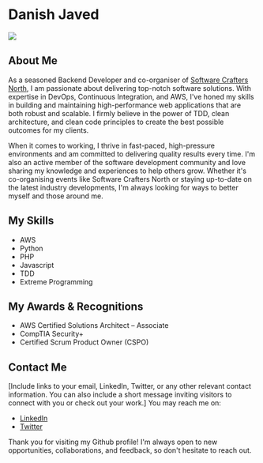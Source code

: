 # Danish Javed

![](https://media.licdn.com/dms/image/C5603AQFMTKZDsvT2aQ/profile-displayphoto-shrink_800_800/0/1594317868661?e=1681948800&v=beta&t=GOEdEQAGegy1c-YcdobmDmGo6T--yAopKnwyMk5FOL0)

## About Me

As a seasoned Backend Developer and co-organiser of [Software Crafters North](https://www.meetup.com/software-crafters-north), I am passionate about delivering top-notch software solutions. With expertise in DevOps, Continuous Integration, and AWS, I've honed my skills in building and maintaining high-performance web applications that are both robust and scalable. I firmly believe in the power of TDD, clean architecture, and clean code principles to create the best possible outcomes for my clients.

When it comes to working, I thrive in fast-paced, high-pressure environments and am committed to delivering quality results every time. I'm also an active member of the software development community and love sharing my knowledge and experiences to help others grow. Whether it's co-organising events like Software Crafters North or staying up-to-date on the latest industry developments, I'm always looking for ways to better myself and those around me.

## My Skills

- AWS
- Python
- PHP
- Javascript
- TDD
- Extreme Programming

<!-- ## My Projects

[A list of your most notable or recent projects on Github, with a brief description of each and links to their repos. Make sure to highlight the key features, technologies, or challenges involved in each project.]

- [Project 1](URL)
  - [A short description of Project 1, including its purpose, key features, and relevant technologies used.]
- [Project 2](URL)
  - [A short description of Project 2, including its purpose, key features, and relevant technologies used.]
- [Project 3](URL)
  - [A short description of Project 3, including its purpose, key features, and relevant technologies used.] -->

## My Awards & Recognitions

- AWS Certified Solutions Architect – Associate
- CompTIA Security+
- Certified Scrum Product Owner (CSPO)

## Contact Me

[Include links to your email, LinkedIn, Twitter, or any other relevant contact information. You can also include a short message inviting visitors to connect with you or check out your work.]
You may reach me on:

- [LinkedIn](https://www.linkedin.com/in/danish-javed/)
- [Twitter](https://twitter.com/_ambersariya)

Thank you for visiting my Github profile! I'm always open to new opportunities, collaborations, and feedback, so don't hesitate to reach out.

